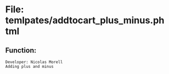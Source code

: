 # File: temlpates/addtocart_plus_minus.phtml
## Function:
    Developer: Nicolas Morell
    Adding plus and minus
    